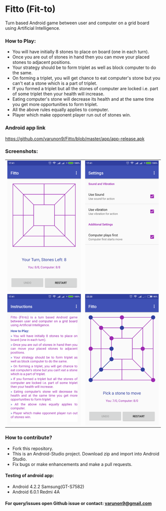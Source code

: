 # Fitto (Fit-to)

Turn based Android game between user and computer on a grid board using Artificial Intelligence.

### How to Play:

* You will have initially 8 stones to place on board (one in each turn).
* Once you are out of stones in hand then you can move your placed stones to adjacent positions.
* Your strategy should be to form triplet as well as block computer to do the same.
* On forming a triplet, you will get chance to eat computer's stone but you can't eat a stone which is a part of triplet.
* If you formed a triplet but all the stones of computer are locked i.e. part of some triplet then your health will increase.
* Eating computer's stone will decrease its health and at the same time you get more opportunities to form triplet.
* All the above rules equally applies to computer.
* Player which make opponent player run out of stones win.

### Android app link
https://github.com/varunon9/Fitto/blob/master/app/app-release.apk

### Screenshots:

|  |  |
| --- | --- |
|![Play Board](./screenshots/board.png) | ![Settings Screen](./screenshots/settings.png)|
|![Instructions Screen](./screenshots/instructions.png) | ![Game Progress](./screenshots/game.png)|

### How to contribute?
* Fork this repository.
* This is an Android-Studio project. Download zip and import into Android Studio.
* Fix bugs or make enhancements and make a pull requests.

#### Testing of android app:
* Android 4.2.2 Samsung(GT-S7582)
* Android 6.0.1 Redmi 4A

#### For query/issues open Github issue or contact: varunon9@gmail.com




